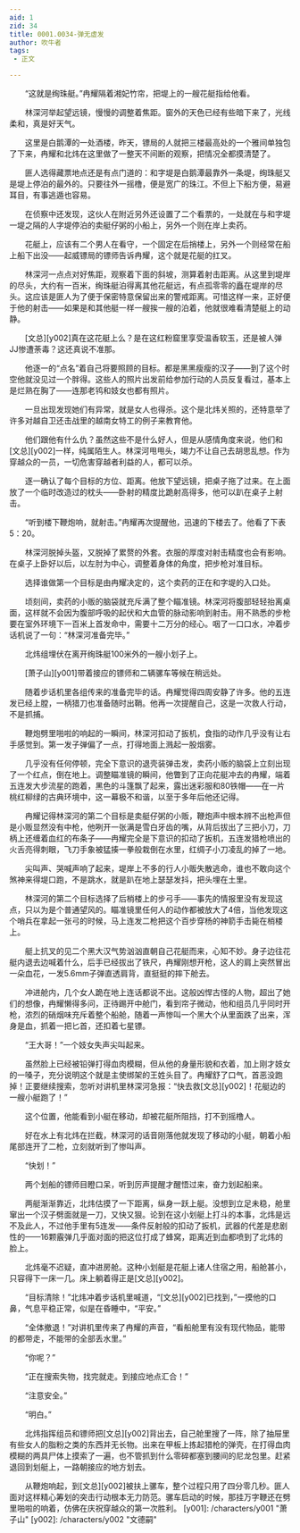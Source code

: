 ```yaml
---
aid: 1
zid: 34
title: 0001.0034-弹无虚发
author: 吹牛者
tags: 
 - 正文

---
```




　　“这就是绚珠艇。”冉耀隔着湘妃竹帘，把堤上的一艘花艇指给他看。

　　林深河举起望远镜，慢慢的调整着焦距。窗外的天色已经有些暗下来了，光线柔和，真是好天气。

　　这里是白鹅潭的一处酒楼，昨天，镖局的人就把三楼最高处的一个雅间单独包了下来，冉耀和北炜在这里做了一整天不间断的观察，把情况全都摸清楚了。

　　匪人选得藏票地点还是有点门道的：和字堤是白鹅潭最靠外一条堤，绚珠艇又是堤上停泊的最外的。只要往外一摇橹，便是宽广的珠江。不但上下船方便，易避耳目，有事逃遁也容易。

　　在侦察中还发现，这伙人在附近另外还设置了二个看票的，一处就在与和字堤一堤之隔的人字堤停泊的卖艇仔粥的小船上，另外一个则在岸上卖药。

　　花艇上，应该有二个男人在看守，一个固定在后捎楼上，另外一个则经常在船上船下出没——起威镖局的镖师告诉冉耀，这个就是花艇的扛叉。

　　林深河一点点对好焦距，观察着下面的斜坡，测算着射击距离。从这里到堤岸的尽头，大约有一百米，绚珠艇泊得离其他花艇远，有点孤零零的矗在堤岸的尽头。这应该是匪人为了便于保密特意保留出来的警戒距离。可惜这样一来，正好便于他的射击——如果是和其他艇一样一艘挨一艘的泊着，他就很难看清楚艇上的动静。

　　[文总][y002]真在这花艇上么？是在这红粉窟里享受温香软玉，还是被人弹JJ惨遭荼毒？这还真说不准那。

　　他逐一的“点名”着自己将要照顾的目标。都是黑黑瘦瘦的汉子——到了这个时空他就没见过一个胖得。这些人的照片出发前给参加行动的人员反复看过，基本上是烂熟在胸了——连那老鸨和妓女也都有照片。

　　一旦出现发现她们有异常，就是女人也得杀。这个是北炜关照的，还特意举了许多对越自卫还击战里的越南女特工的例子来教育他。

　　他们跟他有什么仇？虽然这些不是什么好人，但是从感情角度来说，他们和[文总][y002]一样，纯属陌生人。林深河甩甩头，竭力不让自己去胡思乱想。作为穿越众的一员，一切危害穿越者利益的人，都可以杀。

　　逐一确认了每个目标的方位、距离。他放下望远镜，把桌子拖了过来。在上面放了一个临时改造过的枕头——卧射的精度比跪射高得多，他可以趴在桌子上射击。

　　“听到楼下鞭炮响，就射击。”冉耀再次提醒他，迅速的下楼去了。他看了下表5：20。

　　林深河脱掉头盔，又脱掉了累赘的外套。衣服的厚度对射击精度也会有影响。在桌子上卧好以后，以左肘为中心，调整着身体的角度，把步枪对准目标。

　　选择谁做第一个目标是由冉耀决定的，这个卖药的正在和字堤的入口处。

　　顷刻间，卖药的小贩的脑袋就充斥满了整个瞄准镜。林深河将腹部轻轻抬离桌面，这样就不会因为腹部呼吸的起伏和大血管的脉动影响到射击。用不熟悉的步枪要在室外环境下一百米上首发命中，需要十二万分的经心。咽了一口口水，冲着步话机说了一句：“林深河准备完毕。”

　　北炜组埋伏在离开绚珠艇100米外的一艘小划子上。

　　[萧子山][y001]带着接应的镖师和二辆骡车等候在稍远处。

　　随着步话机里各组传来的准备完毕的话。冉耀觉得四周安静了许多。他的五连发已经上膛，一柄猎刀也准备随时出鞘。他再一次提醒自己，这是一次救人行动，不是抓捕。

　　鞭炮劈里啪啦的响起的一瞬间，林深河扣动了扳机，食指的动作几乎没有让右手感觉到。第一发子弹偏了一点，打得地面上溅起一股烟雾。

　　几乎没有任何停顿，完全下意识的退壳装弹击发，卖药小贩的脑袋上立刻出现了一个红点，倒在地上。调整瞄准镜的瞬间，他瞥到了正向花艇冲去的冉耀，端着五连发大步流星的跑着，黑色的斗篷飘了起来，露出迷彩服和80铁帽——在一片桃红柳绿的古典环境中，这一幕极不和谐，以至于多年后他还记得。

　　冉耀记得林深河的第二个目标是卖艇仔粥的小贩，鞭炮声中根本辨不出枪声但是小贩显然没有中枪，他咧开一张满是雪白牙齿的嘴，从背后拔出了三把小刀，刀柄上还缠着血红的布条子——冉耀完全是下意识的扣动了扳机，五连发猎枪喷出的火舌亮得刺眼，飞刀手象被猛揍一拳般栽倒在水里，红绸子小刀凌乱的掉了一地。

　　尖叫声、哭喊声响了起来，堤岸上不多的行人小贩失散逃命，谁也不敢向这个煞神来得堤口跑，不是跳水，就是趴在地上瑟瑟发抖，把头埋在土里。

　　林深河的第二个目标选择了后梢楼上的步弓手——事先的情报里没有发现这点，只以为是个普通望风的。瞄准镜里任何人的动作都被放大了4倍，当他发现这个哨兵在拿起一张弓的时候，马上连发二枪把这个百步穿杨的神箭手击毙在梢楼上。

　　艇上抗叉的见二个黑大汉气势汹汹直朝自己花艇而来，心知不妙。身子边往花艇内退去边喊着什么，后手已经拔出了铁尺，冉耀刚想开枪，这人的肩上突然冒出一朵血花，一发5.6mm子弹直透肩背，直挺挺的摔下舱去。

　　冲进舱内，几个女人跪在地上连话都说不出。这般凶悍古怪的人物，超出了她们的想像，冉耀懒得多问，正待踢开中舱门，看到帘子微动，他和组员几乎同时开枪，浓烈的硝烟味充斥着整个船舱，随着一声惨叫一个黑大个从里面跌了出来，浑身是血，抓着一把匕首，还扣着七星镖。

　　“王大哥！”一个妓女失声尖叫起来。

　　虽然脸上已经被铅弹打得血肉模糊，但从他的身量形貌和衣着，加上刚才妓女的一嗓子，充分说明这个就是主使绑架的王姓头目了。冉耀舒了口气，首恶没跑掉！正要继续搜索，忽听对讲机里林深河急报：“快去救[文总][y002]！花艇边的一艘小艇跑了！”

　　这个位置，他能看到小艇在移动，却被花艇所阻挡，打不到摇橹人。

　　好在水上有北炜在拦截，林深河的话音刚落他就发现了移动的小艇，朝着小船尾部连开了二枪，立刻就听到了惨叫声。

　　“快划！”

　　两个划船的镖师目瞪口呆，听到厉声提醒才醒悟过来，奋力划起船来。

　　两艇渐渐靠近，北炜估摸了一下距离，纵身一跃上艇。没想到立足未稳，舱里窜出一个汉子劈面就是一刀，又快又狠。论到在这小划艇上打斗的本事，北炜是远不及此人，不过他手里有5连发——条件反射般的扣动了扳机，武器的代差是悲剧性的——16颗霰弹几乎面对面的把这位打成了蜂窝，距离近到血都喷到了北炜的脸上。

　　北炜毫不迟疑，直冲进房舱。这种小划艇是花艇上诸人住宿之用，船舱甚小，只容得下一床一几。床上躺着得正是[文总][y002]。

　　“目标清除！”北炜冲着步话机里喊道，“[文总][y002]已找到，”一摸他的口鼻，气息平稳正常，似是在昏睡中，“平安。”

　　“全体撤退！”对讲机里传来了冉耀的声音，“看船舱里有没有现代物品，能带的都带走，不能带的全部丢水里。”

　　“你呢？”

　　“正在搜索失物，找完就走。到接应地点汇合！”

　　“注意安全。”

　　“明白。”

　　北炜指挥组员和镖师把[文总][y002]背出去，自己舱里搜了一阵，除了抽屉里有些女人的脂粉之类的东西并无长物。出来在甲板上拣起猎枪的弹壳，在打得血肉模糊的两具尸体上摸索了一遍，也不管抓到什么零碎都塞到腰间的尼龙包里。赶紧退回到划艇上，一路朝接应的地方划去。

　　从鞭炮响起，到[文总][y002]被扶上骡车，整个过程只用了四分零几秒。匪人面对这样精心筹划的突击行动根本无力防范。骡车启动的时候，那挂万字鞭还在劈里啪啦的响着，仿佛在庆祝穿越众的第一次胜利。
[y001]: /characters/y001 "萧子山"
[y002]: /characters/y002 "文德嗣"


